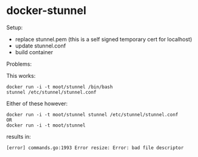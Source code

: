 docker-stunnel
==============

Setup:

 - replace stunnel.pem (this is a self signed temporary cert for localhost)
 - update stunnel.conf
 - build container


Problems:


This works:
 ```
 docker run -i -t moot/stunnel /bin/bash  
 stunnel /etc/stunnel/stunnel.conf
 ```

Either of these however:
```
docker run -i -t moot/stunnel stunnel /etc/stunnel/stunnel.conf
OR
docker run -i -t moot/stunnel
```
results in:
```
[error] commands.go:1993 Error resize: Error: bad file descriptor 
```
